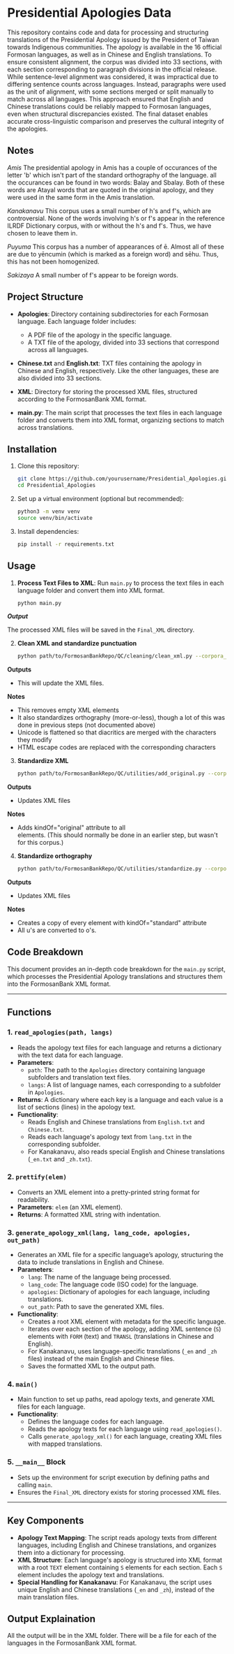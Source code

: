 
# Presidential Apologies Data

This repository contains code and data for processing and structuring translations of the Presidential Apology issued by the President of Taiwan towards Indigenous communities. The apology is available in the 16 official Formosan languages, as well as in Chinese and English translations. To ensure consistent alignment, the corpus was divided into 33 sections, with each section corresponding to paragraph divisions in the official release. While sentence-level alignment was considered, it was impractical due to differing sentence counts across languages. Instead, paragraphs were used as the unit of alignment, with some sections merged or split manually to match across all languages. This approach ensured that English and Chinese translations could be reliably mapped to Formosan languages, even when structural discrepancies existed. The final dataset enables accurate cross-linguistic comparison and preserves the cultural integrity of the apologies. 

## Notes

*Amis* The presidential apology in Amis has a couple of occurances of the letter 'b' which isn't part of the standard orthography of the language. all the occurances can be found in two words: Balay and Sbalay. Both of these words are Atayal words that are quoted in the original apology, and they were used in the same form in the Amis translation. 

*Kanakanavu* This corpus uses a small number of h's and f's, which are controversial. None of the words involving h's or f's appear in the reference ILRDF Dictionary corpus, with or without the h's and f's. Thus, we have chosen to leave them in.

*Puyuma* This corpus has a number of appearances of ē. Almost all of these are due to yēncumin (which is marked as a foreign word) and sēhu. Thus, this has not been homogenized.

*Sakizaya* A small number of f's appear to be foreign words.



## Project Structure

- **Apologies**: Directory containing subdirectories for each Formosan language. Each language folder includes:
  - A PDF file of the apology in the specific language.
  - A TXT file of the apology, divided into 33 sections that correspond across all languages.

- **Chinese.txt** and **English.txt**: TXT files containing the apology in Chinese and English, respectively. Like the other languages, these are also divided into 33 sections.

- **XML**: Directory for storing the processed XML files, structured according to the FormosanBank XML format.

- **main.py**: The main script that processes the text files in each language folder and converts them into XML format, organizing sections to match across translations.

## Installation

1. Clone this repository:
   ```bash
   git clone https://github.com/yourusername/Presidential_Apologies.git
   cd Presidential_Apologies
   ```

2. Set up a virtual environment (optional but recommended):
   ```bash
   python3 -m venv venv
   source venv/bin/activate
   ```

3. Install dependencies:
   ```bash
   pip install -r requirements.txt
   ```

## Usage

1. **Process Text Files to XML**:
   Run `main.py` to process the text files in each language folder and convert them into XML format.
   
   ```bash
   python main.py
   ```

***Output***

The processed XML files will be saved in the `Final_XML` directory.

2. **Clean XML and standardize punctuation**

   ```bash
   python path/to/FormosanBankRepo/QC/cleaning/clean_xml.py --corpora_path path/to/Apologies/Final_XML
   ```

**Outputs**
   - This will update the XML files.

**Notes**
   - This removes empty XML elements
   - It also standardizes orthography (more-or-less), though a lot of this was done in previous steps (not documented above)
   - Unicode is flattened so that diacritics are merged with the characters they modify
   - HTML escape codes are replaced with the corresponding characters

3. **Standardize XML**

   ```bash
   python path/to/FormosanBankRepo/QC/utilities/add_original.py --corpora_path path/to/FormosanWikipedias/Final_XML
   ```

**Outputs**
   - Updates XML files

**Notes**
   - Adds kindOf="original" attribute to all <FORM> elements. (This should normally be done in an earlier step, but wasn't for this corpus.)


4. **Standardize orthography**

   ```bash
   python path/to/FormosanBankRepo/QC/utilities/standardize.py --corpora_path path/to/FormosanWikipedias/Final_XML
   ```

**Outputs**
   - Updates XML files

**Notes**
   - Creates a copy of every <FORM> element with kindOf="standard" attribute
   - All u's are converted to o's.

## Code Breakdown

This document provides an in-depth code breakdown for the `main.py` script, which processes the Presidential Apology translations and structures them into the FormosanBank XML format.

---

## Functions

### 1. `read_apologies(path, langs)`
   - Reads the apology text files for each language and returns a dictionary with the text data for each language.
   - **Parameters**:
     - `path`: The path to the `Apologies` directory containing language subfolders and translation text files.
     - `langs`: A list of language names, each corresponding to a subfolder in `Apologies`.
   - **Returns**: A dictionary where each key is a language and each value is a list of sections (lines) in the apology text.
   - **Functionality**:
     - Reads English and Chinese translations from `English.txt` and `Chinese.txt`.
     - Reads each language's apology text from `lang.txt` in the corresponding subfolder.
     - For Kanakanavu, also reads special English and Chinese translations (`_en.txt` and `_zh.txt`).

### 2. `prettify(elem)`
   - Converts an XML element into a pretty-printed string format for readability.
   - **Parameters**: `elem` (an XML element).
   - **Returns**: A formatted XML string with indentation.

### 3. `generate_apology_xml(lang, lang_code, apologies, out_path)`
   - Generates an XML file for a specific language’s apology, structuring the data to include translations in English and Chinese.
   - **Parameters**:
     - `lang`: The name of the language being processed.
     - `lang_code`: The language code (ISO code) for the language.
     - `apologies`: Dictionary of apologies for each language, including translations.
     - `out_path`: Path to save the generated XML files.
   - **Functionality**:
     - Creates a root XML element with metadata for the specific language.
     - Iterates over each section of the apology, adding XML sentence (`S`) elements with `FORM` (text) and `TRANSL` (translations in Chinese and English).
     - For Kanakanavu, uses language-specific translations (`_en` and `_zh` files) instead of the main English and Chinese files.
     - Saves the formatted XML to the output path.

### 4. `main()`
   - Main function to set up paths, read apology texts, and generate XML files for each language.
   - **Functionality**:
     - Defines the language codes for each language.
     - Reads the apology texts for each language using `read_apologies()`.
     - Calls `generate_apology_xml()` for each language, creating XML files with mapped translations.

### 5. `__main__` Block
   - Sets up the environment for script execution by defining paths and calling `main`.
   - Ensures the `Final_XML` directory exists for storing processed XML files.

---

## Key Components

- **Apology Text Mapping**: The script reads apology texts from different languages, including English and Chinese translations, and organizes them into a dictionary for processing.
- **XML Structure**: Each language's apology is structured into XML format with a root `TEXT` element containing `S` elements for each section. Each `S` element includes the apology text and translations.
- **Special Handling for Kanakanavu**: For Kanakanavu, the script uses unique English and Chinese translations (`_en` and `_zh`), instead of the main translation files.

## Output Explaination

All the output will be in the XML folder. There will be a file for each of the languages in the FormosanBank XML format.